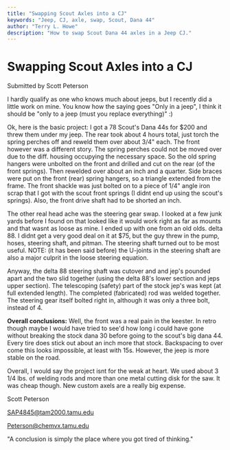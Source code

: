 ```yaml
---
title: "Swapping Scout Axles into a CJ"
keywords: "Jeep, CJ, axle, swap, Scout, Dana 44"
author: "Terry L. Howe"
description: "How to swap Scout Dana 44 axles in a Jeep CJ."
---
```


# Swapping Scout Axles into a CJ

Submitted by Scott Peterson

I hardly qualify as one who knows much about jeeps, but I recently did a
little work on mine. You know how the saying goes "Only in a jeep", I think it should be "only to
a jeep (must you replace everything)" :)

Ok, here is the basic project: I got a 78 Scout's Dana 44s for $200 and
threw them under my jeep.  The rear took about 4 hours total, just torch the
spring perches off and reweld them over about 3/4" each.  The front however
was a different story.  The spring perches could not be moved over due to
the diff. housing occupying the necessary space.  So the old spring hangers
were unbolted on the front and drilled and cut on the rear (of the front
springs).  Then rewelded over about an inch and a quarter.  Side braces were
put on the front (rear) spring hangers, so a triangle extended from the
frame.  The front shackle was just bolted on to a piece of 1/4" angle iron
scrap that I got with the scout front springs (I didnt end up using the
scout's springs).  Also, the front drive shaft had to be shorted an inch.

The other real head ache was the steering gear swap.  I looked at a few junk
yards before I found on that looked like it would work right as far as
mounts and that wasnt as loose as mine.  I ended up with one from an old
olds. delta 88.  I didnt get a very good deal on it at $75, but the guy
threw in the pump, hoses, steering shaft, and pitman.  The steering shaft
turned out to be most useful.  NOTE: (it has been said before) the U-joints
in the steering shaft are also a major culprit in the loose steering equation.

Anyway, the delta 88 steering shaft was cutover and and jep's pounded apart
and the two slid together (using the delta 88's lower section and jeps upper
section).  The telescoping (safety) part of the stock jep's was kept (at
full extended length).  The completed (fabricated) rod was welded together.
The steering gear itself bolted right in, although it was only a three bolt,
instead of 4.

**Overall conclusions:**  Well, the front was a real pain in the keester.  In
retro though maybe I would have tried to see'd how long i could have gone
without breaking the stock dana 30 before going to the scout's big dana 44.
Every tire does stick out about an inch more that stock.  Backspacing to
over come this looks impossible, at least with 15s.  However, the jeep is
more stable on the road. 

Overall, I would say the project isnt for the weak at heart.  We used about
3 1/4 lbs. of welding rods and more than one metal cutting disk for the saw.
It was cheap though.  New custom axels are a really big expense.  

Scott Peterson

SAP4845@tam2000.tamu.edu

Peterson@chemvx.tamu.edu

"A conclusion is simply the place where you got tired of thinking."